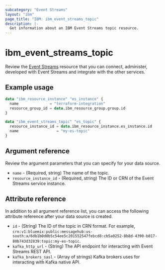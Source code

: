 ```yaml
---
subcategory: "Event Streams"
layout: "ibm"
page_title: "IBM: ibm_event_streams_topic"
description: |-
  Get information about an IBM Event Streams topic resource.
---
```


# ibm_event_streams_topic


Review the [Event Streams](https://cloud.ibm.com/docs/EventStreams?topic=EventStreams-about) resource that you can connect, administer, developed with Event Streams and integrate with the other services. 

## Example usage

```terraform
data "ibm_resource_instance" "es_instance" {
  name              = "terraform-integration"
  resource_group_id = data.ibm_resource_group.group.id
}

data "ibm_event_streams_topic" "es_topic" {
  resource_instance_id = data.ibm_resource_instance.es_instance.id
  name                 = "my-es-topic"
}
```

## Argument reference
Review the argument parameters that you can specify for your data source. 

- `name` - (Required, string) The name of the topic.
- `resource_instance_id` - (Required, string) The ID or CRN of the Event Streams service instance.

## Attribute reference

In addition to all argument reference list, you can access the following attribute reference after your data source is created. 

- `id` - (String) The ID of the topic in CRN format. For example, `crn:v1:bluemix:public:messagehub:us-south:a/6db1b0d0b5c54ee5c201552547febcd8:cb5a0252-8b8d-4390-b017-80b743d32839:topic:my-es-topic`.
- `kafka_http_url` - (String) The API endpoint for interacting with Event Streams REST API.
- `kafka_brokers_sasl` - (Array of strings) Kafka brokers uses for interacting with Kafka native API.
